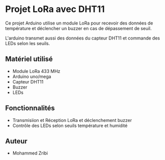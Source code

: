# Projet LoRa avec DHT11 

Ce projet Arduino utilise un module LoRa pour recevoir des données de température et déclencher un buzzer en cas de dépassement de seuil.

L'arduino transmet aussi des données du capteur DHT11 et commande des LEDs selon les seuils.

## Matériel utilisé
- Module LoRa 433 MHz
- Arduino uno/mega
- Capteur DHT11
- Buzzer
- LEDs

## Fonctionnalités
- Transmisiion et Réception LoRa et déclenchement buzzer
- Contrôle des LEDs selon seuils température et humidité

## Auteur
- Mohammed Zribi


